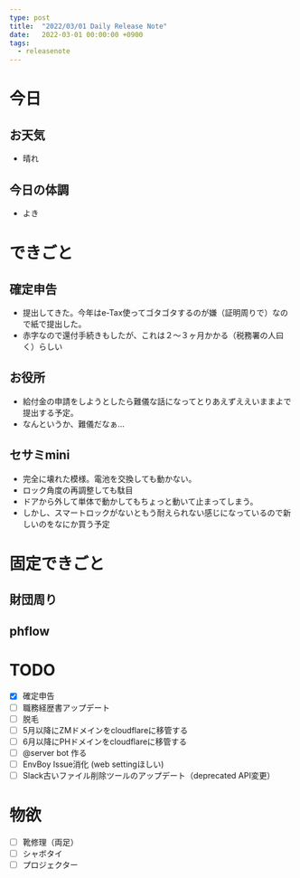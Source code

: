 ```yaml
---
type: post
title:  "2022/03/01 Daily Release Note"
date:   2022-03-01 00:00:00 +0900
tags:
  - releasenote
---
```

# 今日

## お天気

* 晴れ

## 今日の体調

* よき

# できごと

## 確定申告

* 提出してきた。今年はe-Tax使ってゴタゴタするのが嫌（証明周りで）なので紙で提出した。
* 赤字なので還付手続きもしたが、これは２〜３ヶ月かかる（税務署の人曰く）らしい

## お役所

* 給付金の申請をしようとしたら難儀な話になってとりあえずええいままよで提出する予定。
* なんというか、難儀だなぁ…

## セサミmini

* 完全に壊れた模様。電池を交換しても動かない。
* ロック角度の再調整しても駄目
* ドアから外して単体で動かしてもちょっと動いて止まってしまう。
* しかし、スマートロックがないともう耐えられない感じになっているので新しいのをなにか買う予定


# 固定できごと

## 財団周り

## phflow

# TODO 

- [x] 確定申告
- [ ] 職務経歴書アップデート
- [ ] 脱毛
- [ ] 5月以降にZMドメインをcloudflareに移管する
- [ ] 6月以降にPHドメインをcloudflareに移管する
- [ ] @server bot 作る
- [ ] EnvBoy Issue消化 (web settingほしい)
- [ ] Slack古いファイル削除ツールのアップデート（deprecated API変更）

# 物欲

- [ ] 靴修理（両足）
- [ ] シャボタイ
- [ ] プロジェクター
